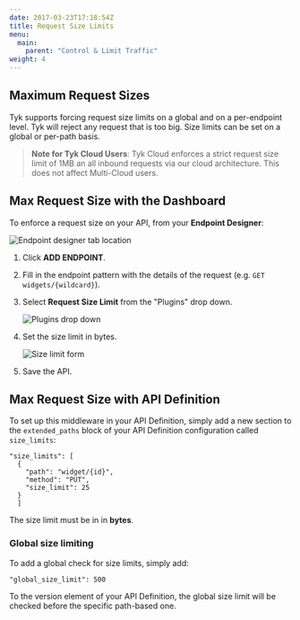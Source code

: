 ```yaml
---
date: 2017-03-23T17:18:54Z
title: Request Size Limits
menu:
  main:
    parent: "Control & Limit Traffic"
weight: 4 
---
```


## <a name="maximum-request-sizes"></a> Maximum Request Sizes

Tyk supports forcing request size limits on a global and on a per-endpoint level. Tyk will reject any request that is too big. Size limits can be set on a global or per-path basis.

> **Note for Tyk Cloud Users**: Tyk Cloud enforces a strict request size limit of 1MB an all inbound requests via our cloud architecture. This does not affect Multi-Cloud users.

## <a name="max-request-size-with-dashboard"></a> Max Request Size with the Dashboard

To enforce a request size on your API, from your **Endpoint Designer**:

![Endpoint designer tab location][1]

1.  Click **ADD ENDPOINT**.

2.  Fill in the endpoint pattern with the details of the request (e.g. `GET widgets/{wildcard}`).

3.  Select **Request Size Limit** from the "Plugins" drop down.
    
    ![Plugins drop down][3]

4.  Set the size limit in bytes.
    
    ![Size limit form][4]

5.  Save the API.


## <a name="max-request-size-with-api"></a> Max Request Size with API Definition

To set up this middleware in your API Definition, simply add a new section to the `extended_paths` block of your API Definition configuration called `size_limits`:

```{.copyWrapper}
"size_limits": [
  {
    "path": "widget/{id}",
    "method": "PUT",
    "size_limit": 25
  }
  ]
```

The size limit must be in in **bytes**.

### Global size limiting

To add a global check for size limits, simply add:
```
"global_size_limit": 500 
```


To the version element of your API Definition, the global size limit will be checked before the specific path-based one.

[1]: /docs/img/dashboard/system-management/endpoint_designer_2.5.png
[2]: /docs/img/dashboard/system-management/addEndpoint.png
[3]: /docs/img/dashboard/system-management/request_size_plugin_2.5.png
[4]: /docs/img/dashboard/system-management/set_size_limit_2.5.png

